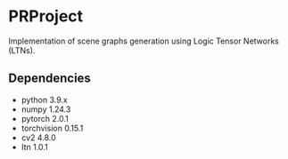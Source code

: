 # PRProject
Implementation of scene graphs generation using Logic Tensor Networks (LTNs).

## Dependencies
* python 3.9.x
* numpy 1.24.3
* pytorch 2.0.1
* torchvision 0.15.1
* cv2 4.8.0
* ltn 1.0.1
